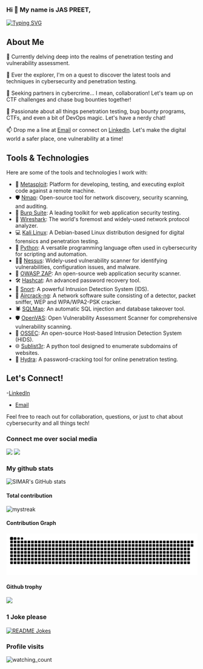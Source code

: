 ### Hi 👋 My name is JAS PREET,
[![Typing SVG](https://readme-typing-svg.demolab.com?font=Fira+Code&pause=1000&color=AE12BB&center=true&vCenter=true&random=false&width=435&lines=A+Cyber+Security+Analyst;A+Penetration+Tester;A+Cloud+Architect;A+DevOps+Engineer)](https://git.io/typing-svg)
<!--
**thebugbounter/thebugbounter** is a ✨ _special_ ✨ repository because its `README.md` (this file) appears on your GitHub profile.

Here are some ideas to get you started:
-->
## About Me

🔭 Currently delving deep into the realms of penetration testing and vulnerability assessment.

🌱 Ever the explorer, I'm on a quest to discover the latest tools and techniques in cybersecurity and penetration testing.

👯 Seeking partners in cybercrime... I mean, collaboration! Let's team up on CTF challenges and chase bug bounties together!

💬 Passionate about all things penetration testing, bug bounty programs, CTFs, and even a bit of DevOps magic. Let's have a nerdy chat!

📫 Drop me a line at [Email](mailto:jaspreetauthentic@gmail.com) or connect on [LinkedIn](https://www.linkedin.com/in/thebugbounter/). Let's make the digital world a safer place, one vulnerability at a time!

## Tools & Technologies

Here are some of the tools and technologies I work with:

- 🔧 [Metasploit](https://www.metasploit.com/): Platform for developing, testing, and executing exploit code against a remote machine.
- 🛡️ [Nmap](https://nmap.org/): Open-source tool for network discovery, security scanning, and auditing.
- 🚀 [Burp Suite](https://portswigger.net/burp): A leading toolkit for web application security testing.
- 🔐 [Wireshark](https://www.wireshark.org/): The world's foremost and widely-used network protocol analyzer.
- 💻 [Kali Linux](https://www.kali.org/): A Debian-based Linux distribution designed for digital forensics and penetration testing.
- 🐍 [Python](https://www.python.org/): A versatile programming language often used in cybersecurity for scripting and automation.
- 🕵️‍♂️ [Nessus](https://www.tenable.com/products/nessus): Widely-used vulnerability scanner for identifying vulnerabilities, configuration issues, and malware.
- 🧰 [OWASP ZAP](https://www.zaproxy.org/): An open-source web application security scanner.
- 🛠️ [Hashcat](https://hashcat.net/hashcat/): An advanced password recovery tool.
- 🧲 [Snort](https://www.snort.org/): A powerful Intrusion Detection System (IDS).
- 📡 [Aircrack-ng](https://www.aircrack-ng.org/): A network software suite consisting of a detector, packet sniffer, WEP and WPA/WPA2-PSK cracker.
- 🕷️ [SQLMap](https://github.com/sqlmapproject/sqlmap): An automatic SQL injection and database takeover tool.
- 🛡️ [OpenVAS](https://www.openvas.org/): Open Vulnerability Assessment Scanner for comprehensive vulnerability scanning.
- 🛑 [OSSEC](https://www.ossec.net/): An open-source Host-based Intrusion Detection System (HIDS).
- 🌐 [Sublist3r](https://github.com/aboul3la/Sublist3r): A python tool designed to enumerate subdomains of websites.
- 🌊 [Hydra](https://github.com/vanhauser-thc/thc-hydra): A password-cracking tool for online penetration testing.


## Let's Connect!

-[LinkedIn](https://www.linkedin.com/in/thebugbounter/)
- [Email](mailto:jaspreetauthentic@gmail.com)

Feel free to reach out for collaboration, questions, or just to chat about cybersecurity and all things tech!

### Connect me over social media

[<img src="https://img.shields.io/badge/Twitter-1DA1F2?style=for-the-badge&logo=twitter&logoColor=white" />](https://twitter.com/thebugbounter "Twitter") [<img src="https://img.shields.io/badge/LinkedIn-0077B5?style=for-the-badge&logo=linkedin&logoColor=white" />](https://www.linkedin.com/in/thebugbounter/ "LinkedIn") 

### My github stats

![SIMAR's GitHub stats](https://github-readme-stats.vercel.app/api?username=thebugbounter&show_icons=true&theme=radical)

#### Total contribution

<img src="https://github-readme-streak-stats.herokuapp.com/?user=thebugbounter&theme=midnight-purple" alt="mystreak"/>

#### Contribution Graph

![Snake animation](https://github.com/rahul05ranjan/rahul05ranjan/blob/output/github-contribution-snake.svg)


#### Github trophy

<img src="https://github-profile-trophy.vercel.app/?username=thebugbounter&theme=juicyfresh&no-bg=true" />

### 1 Joke please

<a href="https://readme-jokes.vercel.app"><img align="center" src="https://readme-jokes.vercel.app/api" alt="README Jokes"></a>

### Profile visits

<img src="https://komarev.com/ghpvc/?username=thebugbounter&color=brightgreen" alt="watching_count" />
